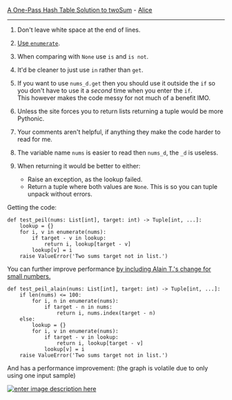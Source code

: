 [A One-Pass Hash Table Solution to twoSum](https://codereview.stackexchange.com/q/216025/42401) - [Alice](https://codereview.stackexchange.com/users/195806)

---

1. Don't leave white space at the end of lines.
2. [Use `enumerate`][1].
3. When comparing with `None` use `is` and `is not`.
4. It'd be cleaner to just use `in` rather than `get`.
5. If you want to use `nums_d.get` then you should use it outside the `if` so you don't have to use it a _second_ time when you enter the `if`.  
    This however makes the code messy for not much of a benefit IMO.
6. Unless the site forces you to return lists returning a tuple would be more Pythonic.
7. Your comments aren't helpful, if anything they make the code harder to read for me.
8. The variable name `nums` is easier to read then `nums_d`, the `_d` is useless.
9. When returning it would be better to either:

    - Raise an exception, as the lookup failed.
    - Return a tuple where both values are `None`. This is so you can tuple unpack without errors.

Getting the code:

    def test_peil(nums: List[int], target: int) -> Tuple[int, ...]:
        lookup = {}
        for i, v in enumerate(nums):
            if target - v in lookup:
                return i, lookup[target - v]
            lookup[v] = i
        raise ValueError('Two sums target not in list.')

You can further improve performance [by including Alain T.'s change for small numbers.][2]

    def test_peil_alain(nums: List[int], target: int) -> Tuple[int, ...]:
        if len(nums) <= 100:
            for i, n in enumerate(nums):
                if target - n in nums:
                    return i, nums.index(target - n)
        else:
            lookup = {}
            for i, v in enumerate(nums):
                if target - v in lookup:
                    return i, lookup[target - v]
                lookup[v] = i
        raise ValueError('Two sums target not in list.')

And has a performance improvement: (the graph is volatile due to only using one input sample)

[![enter image description here][3]][3]


  [1]: https://codereview.stackexchange.com/a/215985
  [2]: https://codereview.stackexchange.com/a/216057
  [3]: https://i.stack.imgur.com/0srBa.png